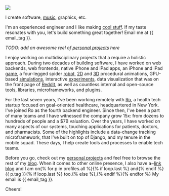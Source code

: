 ![](16-9-plotter.jpg)

I create software, [music][], graphics, etc.

I'm an experienced engineer and I like making [cool stuff](/). If my taste resonates with you, let's build something great together! Email me at {{ email_tag }}.

*TODO: add an awesome reel of [personal projects](/) here*

I enjoy working on multidisciplinary projects that a require a holistic approach. During two decades of building software, I have worked on web backends, web frontends, native iPhone and iPad apps, an iPhone and iPad [game][], a four-legged spider [robot][], [2D][] and [3D][] procedural animations, GPU-based [simulations][], interactive [experiments][], data visualization that was on the front page of [Reddit][], as well as countless internal and open-source tools, libraries, microframeworks, and plugins.

For the last seven years, I've been working remotely with [Ro][], a health tech startup focused on goal-oriented healthcare, headquartered in New York. I've joined Ro as the fourth backend engineer. Since then, I've been a part of many teams and I have witnessed the company grow 15x: from dozens to hundreds of people and a $7B valuation. Over the years, I have worked on many aspects of our systems, touching applications for patients, doctors, and pharmacists.  Some of the highlights include a data-change tracking microframework, that I've built on top of Django, and my tenure in the mobile squad. These days, I help create tools and processes to enable tech teams.

Before you go, check out my [personal projects](/) and feel free to browse the rest of my [blog][]. When it comes to other online presence, I also have a~[link blog][] and I am on{% for p in profiles.all %}{% if loop.last %} and{% endif %} {{ p.tag }}{% if loop.last %} too.{% else %},{% endif %}{% endfor %} My email is {{ email_tag }}.

Cheers!

  [music]: /music
  [game]: /checkers
  [robot]: /posts/its-alive
  [2D]: /posts/procedural-trees
  [3D]: /music/maladaptive
  [simulations]: /posts/tears-in-rain
  [experiments]: /posts/phototropism
  [Reddit]: https://www.reddit.com/r/dataisbeautiful/comments/33clwk/music_streaming_impact_number_of_artists_i/

  [Ro]: https://ro.co

  [blog]: /posts
  [link blog]: https://links.narf.pl/
